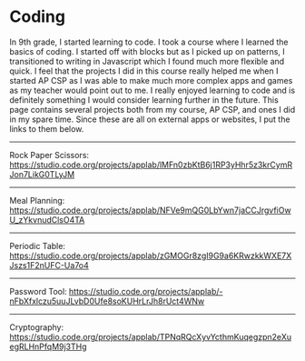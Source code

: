 # Coding
In 9th grade, I started learning to code. I took a course where I learned the basics of coding. I started off with blocks but as I picked up on patterns, I transitioned to writing in Javascript which I found much more flexible and quick. I feel that the projects I did in this course really helped me when I started AP CSP as I was able to make much more complex apps and games as my teacher would point out to me. I really enjoyed learning to code and is definitely something I would consider learning further in the future. This page contains several projects both from my course, AP CSP, and ones I did in my spare time. Since these are all on external apps or websites, I put the links to them below.

___
Rock Paper Scissors: https://studio.code.org/projects/applab/lMFn0zbKtB6j1RP3yHhr5z3krCymRJon7LikG0TLyJM
___
Meal Planning: https://studio.code.org/projects/applab/NFVe9mQG0LbYwn7jaCCJrgvfiOwU_zYkvnudClsO4TA
___
Periodic Table: https://studio.code.org/projects/applab/zGMOGr8zgI9G9a6KRwzkkWXE7XJszs1F2nUFC-Ua7o4
___
Password Tool: https://studio.code.org/projects/applab/-nFbXfxlczu5uuJLvbD0Ufe8soKUHrLrJh8rUct4WNw
___
Cryptography: https://studio.code.org/projects/applab/TPNqRQcXyvYcthmKuqegzpn2eXuegRLHnPfqM9j3THg
